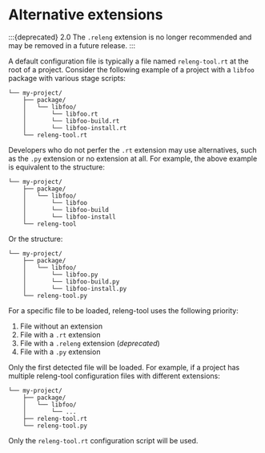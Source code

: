# Alternative extensions

:::{deprecated} 2.0
The `.releng` extension is no longer recommended and may be removed in
a future release.
:::

A default configuration file is typically a file named `releng-tool.rt`
at the root of a project. Consider the following example of a project
with a `libfoo` package with various stage scripts:

```
└── my-project/
    ├── package/
    │   └── libfoo/
    │       └── libfoo.rt
    │       └── libfoo-build.rt
    │       └── libfoo-install.rt
    └── releng-tool.rt
```

Developers who do not perfer the `.rt` extension may use alternatives,
such as the `.py` extension or no extension at all. For example, the
above example is equivalent to the structure:

```
└── my-project/
    ├── package/
    │   └── libfoo/
    │       └── libfoo
    │       └── libfoo-build
    │       └── libfoo-install
    └── releng-tool
```

Or the structure:

```
└── my-project/
    ├── package/
    │   └── libfoo/
    │       └── libfoo.py
    │       └── libfoo-build.py
    │       └── libfoo-install.py
    └── releng-tool.py
```

For a specific file to be loaded, releng-tool uses the following priority:

1. File without an extension
1. File with a `.rt` extension
1. File with a `.releng` extension (*deprecated*)
1. File with a `.py` extension

Only the first detected file will be loaded. For example, if a project has
multiple releng-tool configuration files with different extensions:

```
└── my-project/
    ├── package/
    │   └── libfoo/
    │       └── ...
    ├── releng-tool.rt
    └── releng-tool.py
```

Only the `releng-tool.rt` configuration script will be used.
